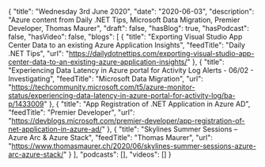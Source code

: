 {
  "title": "Wednesday 3rd June 2020",
  "date": "2020-06-03",
  "description": "Azure content from Daily .NET Tips, Microsoft Data Migration, Premier Developer, Thomas Maurer",
  "draft": false,
  "hasBlog": true,
  "hasPodcast": false,
  "hasVideo": false,
  "blogs": [
    {
      "title": "Exporting Visual Studio App Center Data to an existing Azure Application Insights",
      "feedTitle": "Daily .NET Tips",
      "url": "https://dailydotnettips.com/exporting-visual-studio-app-center-data-to-an-existing-azure-application-insights/"
    },
    {
      "title": "Experiencing Data Latency in Azure portal for Activity Log Alerts - 06/02 - Investigating",
      "feedTitle": "Microsoft Data Migration",
      "url": "https://techcommunity.microsoft.com/t5/azure-monitor-status/experiencing-data-latency-in-azure-portal-for-activity-log/ba-p/1433009"
    },
    {
      "title": "App Registration of .NET Application in Azure AD",
      "feedTitle": "Premier Developer",
      "url": "https://devblogs.microsoft.com/premier-developer/app-registration-of-net-application-in-azure-ad/"
    },
    {
      "title": "Skylines Summer Sessions – Azure Arc & Azure Stack",
      "feedTitle": "Thomas Maurer",
      "url": "https://www.thomasmaurer.ch/2020/06/skylines-summer-sessions-azure-arc-azure-stack/"
    }
  ],
  "podcasts": [],
  "videos": []
}